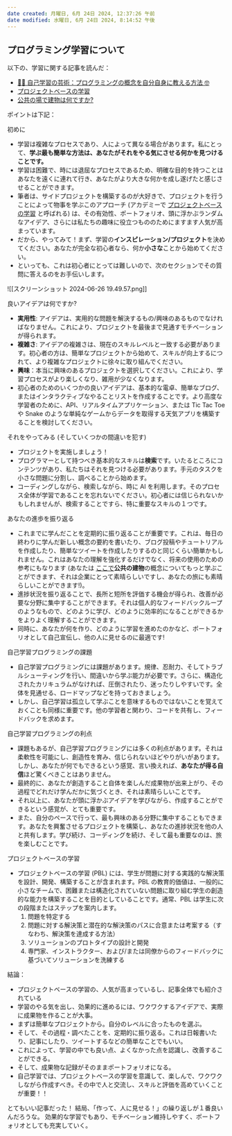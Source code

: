 ```yaml
---
date created: 月曜日, 6月 24日 2024, 12:37:26 午前
date modified: 水曜日, 6月 24日 2024, 8:14:52 午後
---
```


## プログラミング学習について

以下の、学習に関する記事を読んだ：

- [🕵️‍♂️ 自己学習の芸術：プログラミングの概念を自分自身に教える方法 🤓](https://dev.to/wasp/the-art-of-self-learning-how-to-teach-yourself-any-programming-concept-5de4)
- [プロジェクトベースの学習](https://www.bu.edu/ctl/ctl_resource/project-based-learning-teaching-guide/)
- [公共の場で建物は何ですか?](https://buildinpublic.xyz/what-is-build-in-public)

ポイントは下記：

初めに

- 学習は複雑なプロセスであり、人によって異なる場合があります。私にとって、**学ぶ最も簡単な方法は、あなたがそれをやる気にさせる何かを見つけることです。**
- 学習は困難で、時には退屈なプロセスであるため、明確な目的を持つことはあなたを遠くに連れて行き、あなたがより大きな何かを成し遂げたと感じさせることができます。
- 筆者は、サイドプロジェクトを構築するのが大好きで、プロジェクトを行うことによって物事を学ぶこのアプローチ (アカデミーで [プロジェクトベースの学習](https://www.bu.edu/ctl/ctl_resource/project-based-learning-teaching-guide/) と呼ばれる) は、その有効性、ポートフォリオ、頭に浮かぶランダムなアイデア、さらには私たちの趣味に役立つもののためにますます人気が高まっています。
- だから、やってみて！まず、学習の**インスピレーション/プロジェクト**を決めてください。あなたが完全な初心者なら、何か**小さな**ことから始めてください。
- といっても、これは初心者にとっては難しいので、次のセクションでその質問に答えるのをお手伝いします。

![[スクリーンショット 2024-06-26 19.49.57.png]]

良いアイデアは何ですか?

- **実用性**: アイデアは、実用的な問題を解決するもの/興味のあるものでなければなりません。これにより、プロジェクトを最後まで見通すモチベーションが得られます。
- **複雑さ**: アイデアの複雑さは、現在のスキルレベルと一致する必要があります。初心者の方は、簡単なプロジェクトから始めて、スキルが向上するにつれて、より複雑なプロジェクトに徐々に取り組んでください。
- **興味**：本当に興味のあるプロジェクトを選択してください。これにより、学習プロセスがより楽しくなり、雑用が少なくなります。
- 初心者のためのいくつかの良いアイデアは、基本的な電卓、簡単なブログ、またはインタラクティブなやることリストを作成することです。より高度な学習者のために、API、リアルタイムアプリケーション、または Tic Tac Toe や Snake のような単純なゲームからデータを取得する天気アプリを構築することを検討してください。

それをやってみる (そしていくつかの間違いを犯す)

- プロジェクトを実施しましょう！
- プログラマーとして持つべき基本的なスキルは**検索**です。いたるところにコンテンツがあり、私たちはそれを見つける必要があります。手元のタスクを小さな問題に分割し、調べることから始めます。
- コーディングしながら、検索しながら、時に AI を利用します。そのプロセス全体が学習であることを忘れないでください。初心者には信じられないかもしれませんが、検索することですら、特に重要なスキルの１つです。

あなたの進歩を振り返る

- これまでに学んだことを定期的に振り返ることが重要です。これは、毎日の終わりに学んだ新しい概念の要約を書いたり、ブログ投稿やチュートリアルを作成したり、簡単なツイートを作成したりするのと同じくらい簡単かもしれません。これはあなたの理解を強化するだけでなく、将来の使用のための参考にもなります (あなたは [ここで](https://buildinpublic.xyz/what-is-build-in-public)**公共の建物**の概念についてもっと学ぶことができます、それは企業にとって素晴らしいですし、あなたの旅にも素晴らしいことができます!)。
- 進捗状況を振り返ることで、長所と短所を評価する機会が得られ、改善が必要な分野に集中することができます。それは個人的なフィードバックループのようなもので、どのように学び、どのように効率的になることができるかをよりよく理解することができます。
- 同時に、あなたが何を作り、どのように学習を進めたのかなど、ポートフォリオとして自己宣伝し、他の人に見せるのに最適です!

自己学習プログラミングの課題

- 自己学習プログラミングには課題があります。規律、忍耐力、そしてトラブルシューティングを行い、間違いから学ぶ能力が必要です。さらに、構造化されたカリキュラムがなければ、圧倒されたり、迷ったりしやすいです。全体を見通せる、ロードマップなどを持っておきましょう。
- しかし、自己学習は孤立して学ぶことを意味するものではないことを覚えておくことも同様に重要です。他の学習者と関わり、コードを共有し、フィードバックを求めます。

自己学習プログラミングの利点

- 課題もあるが、自己学習プログラミングには多くの利点があります。それは柔軟性を可能にし、創造性を育み、信じられないほどやりがいがあります。しかし、あなたが何でもできるという感覚、言い換えれば、**あなたが得る自信**ほど驚くべきことはありません。
- 最終的に、あなたが創造すること自体を楽しんだ成果物が出来上がり、その過程でどれだけ学んだかに気づくとき、それは素晴らしいことです。
- それ以上に、あなたが頭に浮かぶアイデアを学びながら、作成することができるという感覚が、とても重要です。
- また、自分のペースで行って、最も興味のある分野に集中することもできます。あなたを興奮させるプロジェクトを構築し、あなたの進捗状況を他の人と共有します。学び続け、コーディングを続け、そして最も重要なのは、旅を楽しむことです。

プロジェクトベースの学習

- プロジェクトベースの学習 (PBL) には、学生が問題に対する実践的な解決策を設計、開発、構築することが含まれます。PBL の教育的価値は、一般的に小さなチームで、困難または構造化されていない問題に取り組む学生の創造的な能力を構築することを目的としていることです。通常、PBL は学生に次の段階またはステップを案内します。
  1.  問題を特定する
  2.  問題に対する解決策と潜在的な解決策のパスに合意または考案する（すなわち、解決策を達成する方法）
  3.  ソリューションのプロトタイプの設計と開発
  4.  専門家、インストラクター、および/または同僚からのフィードバックに基づいてソリューションを洗練する

結論：

- プロジェクトベースの学習の、人気が高まっているし、記事全体でも紹介されている
- 学習のやる気を出し、効果的に進めるには、ワクワクするアイデアで、実際に成果物を作ることが大事。
- まずは簡単なプロジェクトから。自分のレベルに合ったものを選ぶ。
- そして、その過程・調べたことを、定期的に振り返る。これは日報書いたり、記事にしたり、ツイートするなどの簡単なことでもいい。
- これによって、学習の中でも良い点、よくなかった点を認識し、改善することができる。
- そして、成果物な記録がそのままポートフォリオになる。
- 自己学習では、プロジェクトベースの学習を意識して、楽しんで、ワクワクしながら作成すべき。その中で人と交流し、スキルと評価を高めていくことが重要！！

とてもいい記事だった！
結局、「作って、人に見せる！」の繰り返しが１番良いんだろうな。
効果的な学習でもあり、モチベーション維持しやすく、ポートフォリオとしても充実していく。
